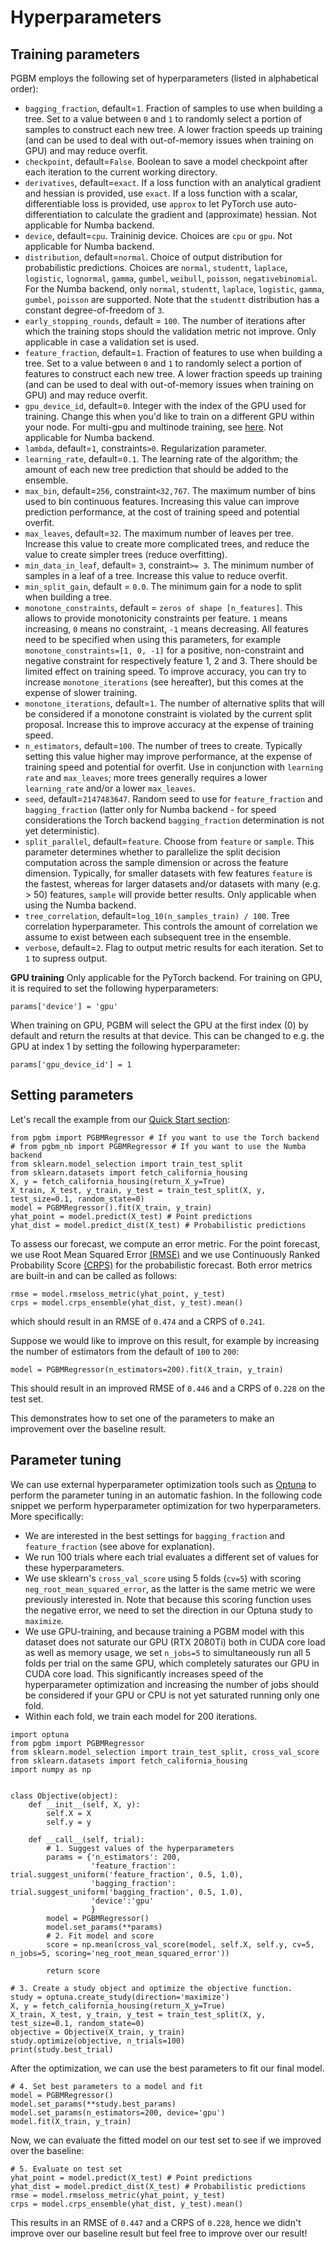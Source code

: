 # Hyperparameters #

## Training parameters ##
PGBM employs the following set of hyperparameters (listed in alphabetical order):
* `bagging_fraction`, default=`1`. Fraction of samples to use when building a tree. Set to a value between `0` and `1` to randomly select a portion of samples to construct each new tree. A lower fraction speeds up training (and can be used to deal with out-of-memory issues when training on GPU) and may reduce overfit.
* `checkpoint`, default=`False`. Boolean to save a model checkpoint after each iteration to the current working directory. 
* `derivatives`, default=`exact`. If a loss function with an analytical gradient and hessian is provided, use `exact`. If a loss function with a scalar, differentiable loss is provided, use `approx` to let PyTorch use auto-differentiation to calculate the gradient and (approximate) hessian. Not applicable for Numba backend.
* `device`, default=`cpu`. Traininig device. Choices are `cpu` or `gpu`. Not applicable for Numba backend.
* `distribution`, default=`normal`. Choice of output distribution for probabilistic predictions. Choices are `normal`, `studentt`, `laplace`, `logistic`, `lognormal`, `gamma`, `gumbel`, `weibull`, `poisson`, `negativebinomial`. For the Numba backend, only `normal`, `studentt`, `laplace`, `logistic`, `gamma`, `gumbel`, `poisson` are supported. Note that the `studentt` distribution has a constant degree-of-freedom of `3`.
* `early_stopping_rounds`, default = `100`. The number of iterations after which the training stops should the validation metric not improve. Only applicable in case a validation set is used.
* `feature_fraction`, default=`1`. Fraction of features to use when building a tree. Set to a value between `0` and `1` to randomly select a portion of features to construct each new tree. A lower fraction speeds up training (and can be used to deal with out-of-memory issues when training on GPU) and may reduce overfit.
* `gpu_device_id`, default=`0`. Integer with the index of the GPU used for training. Change this when you'd like to train on a different GPU within your node. For multi-gpu and multinode training, see [here](./distributed_learning.md). Not applicable for Numba backend.
* `lambda`, default=`1`, constraints`>0`. Regularization parameter. 
* `learning_rate`, default=`0.1`. The learning rate of the algorithm; the amount of each new tree prediction that should be added to the ensemble.
* `max_bin`, default=`256`, constraint`<32,767`. The maximum number of bins used to bin continuous features. Increasing this value can improve prediction performance, at the cost of training speed and potential overfit. 
* `max_leaves`, default=`32`. The maximum number of leaves per tree. Increase this value to create more complicated trees, and reduce the value to create simpler trees (reduce overfitting).
* `min_data_in_leaf`, default= `3`, constraint`>= 3`. The minimum number of samples in a leaf of a tree. Increase this value to reduce overfit.
* `min_split_gain`, default = `0.0`. The minimum gain for a node to split when building a tree.
* `monotone_constraints`, default = `zeros of shape [n_features]`. This allows to provide monotonicity constraints per feature. `1` means increasing, `0` means no constraint, `-1` means decreasing. All features need to be specified when using this parameters, for example `monotone_constraints=[1, 0, -1]` for a positive, non-constraint and negative constraint for respectively feature 1, 2 and 3. There should be limited effect on training speed. To improve accuracy, you can try to increase `monotone_iterations` (see hereafter), but this comes at the expense of slower training. 
* `monotone_iterations`, default=`1`. The number of alternative splits that will be considered if a monotone constraint is violated by the current split proposal. Increase this to improve accuracy at the expense of training speed.
* `n_estimators`, default=`100`. The number of trees to create. Typically setting this value higher may improve performance, at the expense of training speed and potential for overfit. Use in conjunction with `learning rate` and `max_leaves`; more trees generally requires a lower `learning_rate` and/or a lower `max_leaves`.
* `seed`, default=`2147483647`. Random seed to use for `feature_fraction` and `bagging_fraction` (latter only for Numba backend - for speed considerations the Torch backend `bagging_fraction` determination is not yet deterministic).
* `split_parallel`, default=`feature`. Choose from `feature` or `sample`. This parameter determines whether to parallelize the split decision computation across the sample dimension or across the feature dimension. Typically, for smaller datasets with few features `feature` is the fastest, whereas for larger datasets and/or datasets with many (e.g. > 50) features, `sample` will provide better results. Only applicable when using the Numba backend.
* `tree_correlation`, default=`log_10(n_samples_train) / 100`. Tree correlation hyperparameter. This controls the amount of correlation we assume to exist between each subsequent tree in the ensemble. 
* `verbose`, default=`2`. Flag to output metric results for each iteration. Set to `1` to supress output.

__GPU training__
Only applicable for the PyTorch backend. For training on GPU, it is required to set the following hyperparameters:
```
params['device'] = 'gpu'
```
When training on GPU, PGBM will select the GPU at the first index (0) by default and return the results at that device. This can be changed to e.g. the GPU at index 1 by setting the following hyperparameter:
```
params['gpu_device_id'] = 1
```

## Setting parameters ##
Let's recall the example from our [Quick Start section](./quick_start.md):
```
from pgbm import PGBMRegressor # If you want to use the Torch backend
# from pgbm_nb import PGBMRegressor # If you want to use the Numba backend
from sklearn.model_selection import train_test_split
from sklearn.datasets import fetch_california_housing
X, y = fetch_california_housing(return_X_y=True)
X_train, X_test, y_train, y_test = train_test_split(X, y, test_size=0.1, random_state=0)
model = PGBMRegressor().fit(X_train, y_train)  
yhat_point = model.predict(X_test) # Point predictions
yhat_dist = model.predict_dist(X_test) # Probabilistic predictions
```
To assess our forecast, we compute an error metric. For the point forecast, we use Root Mean Squared Error [(RMSE)](https://en.wikipedia.org/wiki/Root-mean-square_deviation) and we use Continuously Ranked Probability Score [(CRPS)](https://sites.stat.washington.edu/raftery/Research/PDF/Gneiting2007jasa.pdf) for the probabilistic forecast. Both error metrics are built-in and can be called as follows:
```
rmse = model.rmseloss_metric(yhat_point, y_test)
crps = model.crps_ensemble(yhat_dist, y_test).mean()  
```
which should result in an RMSE of `0.474` and a CRPS of `0.241`. 

Suppose we would like to improve on this result, for example by increasing the number of estimators from the default of `100` to `200`:
```
model = PGBMRegressor(n_estimators=200).fit(X_train, y_train)  
```
This should result in an improved RMSE of `0.446` and a CRPS of `0.228` on the test set.

This demonstrates how to set one of the parameters to make an improvement over the baseline result. 

## Parameter tuning ##
We can use external hyperparameter optimization tools such as [Optuna](https://optuna.org/) to perform the parameter tuning in an automatic fashion. In the following code snippet we perform hyperparameter optimization for two hyperparameters. More specifically:
* We are interested in the best settings for `bagging_fraction` and `feature_fraction` (see above for explanation).
* We run 100 trials where each trial evaluates a different set of values for these hyperparameters.
* We use sklearn's `cross_val_score` using 5 folds (`cv=5`) with scoring `neg_root_mean_squared_error`, as the latter is the same metric we were previously interested in. Note that because this scoring function uses the negative error, we need to set the direction in our Optuna study to `maximize`. 
* We use GPU-training, and because training a PGBM model with this dataset does not saturate our GPU (RTX 2080Ti) both in CUDA core load as well as memory usage, we set `n_jobs=5` to simultaneously run all 5 folds per trial on the same GPU, which completely saturates our GPU in CUDA core load. This significantly increases speed of the hyperparameter optimization and increasing the number of jobs should be considered if your GPU or CPU is not yet saturated running only one fold.
* Within each fold, we train each model for 200 iterations.

```
import optuna
from pgbm import PGBMRegressor
from sklearn.model_selection import train_test_split, cross_val_score
from sklearn.datasets import fetch_california_housing
import numpy as np


class Objective(object):
    def __init__(self, X, y):
        self.X = X
        self.y = y
        
    def __call__(self, trial):
        # 1. Suggest values of the hyperparameters
        params = {'n_estimators': 200,
                  'feature_fraction': trial.suggest_uniform('feature_fraction', 0.5, 1.0),
                  'bagging_fraction': trial.suggest_uniform('bagging_fraction', 0.5, 1.0),
                  'device':'gpu'
                  }
        model = PGBMRegressor()
        model.set_params(**params)
        # 2. Fit model and score
        score = np.mean(cross_val_score(model, self.X, self.y, cv=5, n_jobs=5, scoring='neg_root_mean_squared_error'))

        return score

# 3. Create a study object and optimize the objective function.
study = optuna.create_study(direction='maximize')
X, y = fetch_california_housing(return_X_y=True)
X_train, X_test, y_train, y_test = train_test_split(X, y, test_size=0.1, random_state=0)
objective = Objective(X_train, y_train)
study.optimize(objective, n_trials=100)
print(study.best_trial)
```
After the optimization, we can use the best parameters to fit our final model.
```
# 4. Set best parameters to a model and fit
model = PGBMRegressor()
model.set_params(**study.best_params)
model.set_params(n_estimators=200, device='gpu')
model.fit(X_train, y_train)
```
Now, we can evaluate the fitted model on our test set to see if we improved over the baseline:
```
# 5. Evaluate on test set
yhat_point = model.predict(X_test) # Point predictions
yhat_dist = model.predict_dist(X_test) # Probabilistic predictions
rmse = model.rmseloss_metric(yhat_point, y_test)
crps = model.crps_ensemble(yhat_dist, y_test).mean() 
```
This results in an RMSE of `0.447` and a CRPS of `0.228`, hence we didn't improve over our baseline result but feel free to improve over our result!



